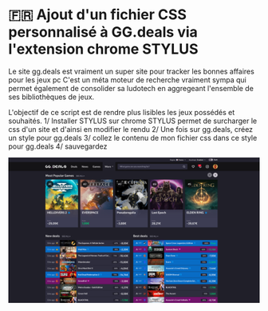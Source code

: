# 🇫🇷 Ajout d'un fichier CSS personnalisé à GG.deals via l'extension chrome STYLUS

Le site gg.deals est vraiment un super site pour tracker les bonnes affaires pour les jeux pc
C'est un méta moteur de recherche vraiment sympa qui permet également de consolider sa ludotech en aggregeant l'ensemble de ses bibliothèques de jeux.

L'objectif de ce script est de rendre plus lisibles les jeux possédés et souhaités.
1/ Installer STYLUS sur chrome
	STYLUS permet de surcharger le css d'un site et d'ainsi en modifier le rendu
2/ Une fois sur gg.deals, créez un style pour gg.deals
3/ collez le contenu de mon fichier css dans ce style pour gg.deals
4/ sauvegardez 

![PK STYLUS gg.deals](/pkgg1.png)
